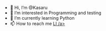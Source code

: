 - 👋 Hi, I’m @Kasaru
- 👀 I’m interested in Programming and testing
- 🌱 I’m currently learning Python
- 📫 How to reach me <a href="https://www.linkedin.com/in/artem-katsenelenbogen-7739b2204"> LI /a>
